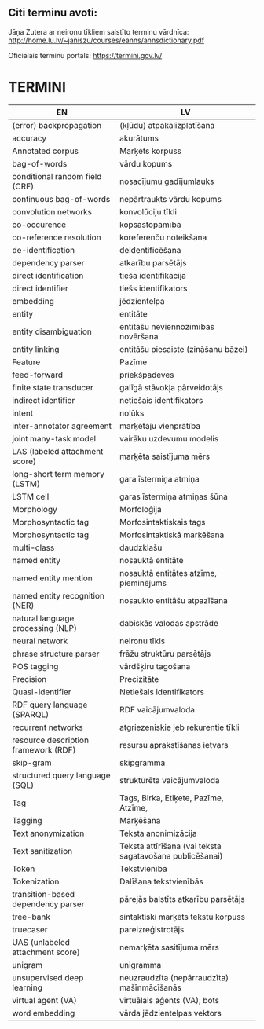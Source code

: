 ## Citi terminu avoti:
Jāņa Zutera ar neironu tīkliem saistīto terminu vārdnīca:  
http://home.lu.lv/~janiszu/courses/eanns/annsdictionary.pdf

Oficiālais terminu portāls:
https://termini.gov.lv/


# TERMINI
EN | LV
--- | ---
(error) backpropagation | (kļūdu) atpakaļizplatīšana
accuracy | akurātums
Annotated corpus | Marķēts korpuss
bag-of-words | vārdu kopums
conditional random field (CRF) | nosacījumu gadījumlauks
continuous bag-of-words | nepārtraukts vārdu kopums
convolution networks | konvolūciju tīkli
co-occurence | kopsastopamība
co-reference resolution | koreferenču noteikšana
de-identification | deidentificēšana
dependency parser | atkarību parsētājs
direct identification | tieša identifikācija
direct identifier | tiešs identifikators
embedding | jēdzientelpa
entity | entitāte
entity disambiguation | entitāšu neviennozīmības novēršana
entity linking | entitāšu piesaiste (zināšanu bāzei)
Feature | Pazīme
feed-forward |  priekšpadeves
finite state transducer | galīgā stāvokļa pārveidotājs
indirect identifier | netiešais identifikators
intent | nolūks
inter-annotator agreement | marķētāju vienprātība
joint many-task model | vairāku uzdevumu modelis
LAS (labeled attachment score) | marķēta saistījuma mērs
long-short term memory (LSTM) | gara īstermiņa atmiņa
LSTM cell | garas īstermiņa atmiņas šūna
Morphology | Morfoloģija
Morphosyntactic tag | Morfosintaktiskais tags
Morphosyntactic tag | Morfosintaktiskā marķēšana
multi-class | daudzklašu
named entity | nosauktā entitāte
named entity mention | nosauktā entitātes atzīme, pieminējums
named entity recognition (NER) | nosaukto entitāšu atpazīšana
natural language processing (NLP) | dabiskās valodas apstrāde
neural network | neironu tīkls
phrase structure parser | frāžu struktūru parsētājs
POS tagging | vārdšķiru tagošana
Precision | Precizitāte
Quasi-identifier | Netiešais identifikators
RDF query language (SPARQL) | RDF vaicājumvaloda
recurrent networks | atgriezeniskie jeb rekurentie tīkli
resource description framework (RDF) | resursu aprakstīšanas ietvars
skip-gram | skipgramma
structured query language (SQL) | strukturēta vaicājumvaloda
Tag | Tags, Birka, Etiķete, Pazīme, Atzīme, 
Tagging | Marķēšana
Text anonymization | Teksta anonimizācija
Text sanitization | Teksta attīrīšana (vai teksta sagatavošana publicēšanai)
Token | Tekstvienība
Tokenization | Dalīšana tekstvienībās
transition-based dependency parser | pārejās balstīts atkarību parsētājs
tree-bank | sintaktiski marķēts tekstu korpuss
truecaser | pareizreģistrotājs
UAS (unlabeled attachment score) | nemarķēta sasitījuma mērs
unigram | unigramma
unsupervised deep learning | neuzraudzīta (nepārraudzīta) mašīnmācīšanās
virtual agent (VA) | virtuālais aģents (VA), bots
word embedding | vārda jēdzientelpas vektors
